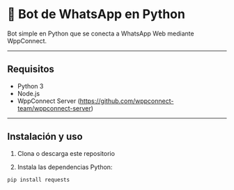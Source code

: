 # 🤖 Bot de WhatsApp en Python

Bot simple en Python que se conecta a WhatsApp Web mediante WppConnect.

---

## Requisitos

- Python 3
- Node.js
- WppConnect Server (https://github.com/wppconnect-team/wppconnect-server)

---

## Instalación y uso

1. Clona o descarga este repositorio

2. Instala las dependencias Python:

```bash
pip install requests
